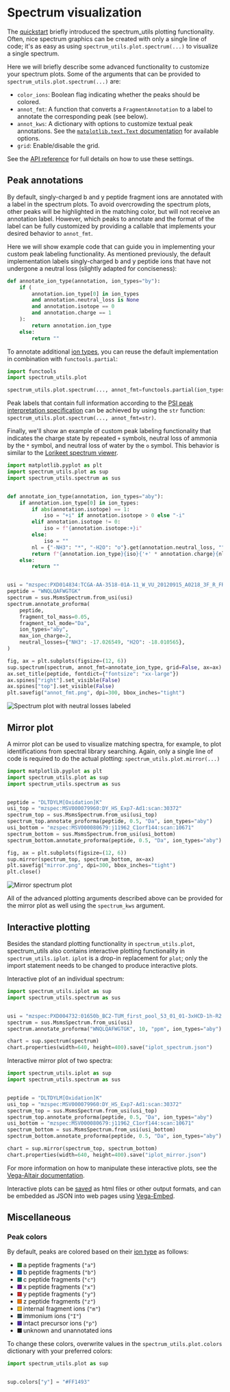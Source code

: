 # Spectrum visualization

The [quickstart](quickstart.md) briefly introduced the spectrum_utils plotting functionality.
Often, nice spectrum graphics can be created with only a single line of code; it's as easy as using `spectrum_utils.plot.spectrum(...)` to visualize a single spectrum.

Here we will briefly describe some advanced functionality to customize your spectrum plots.
Some of the arguments that can be provided to `spectrum_utils.plot.spectrum(...)` are:

- `color_ions`: Boolean flag indicating whether the peaks should be colored.
- `annot_fmt`: A function that converts a `FragmentAnnotation` to a label to annotate the corresponding peak (see below).
- `annot_kws`: A dictionary with options to customize textual peak annotations.
See the [`matplotlib.text.Text` documentation](https://matplotlib.org/3.1.1/api/text_api.html#matplotlib.text.Text) for available options.
- `grid`: Enable/disable the grid.

See the [API reference](api.md) for full details on how to use these settings.

## Peak annotations

By default, singly-charged b and y peptide fragment ions are annotated with a label in the spectrum plots.
To avoid overcrowding the spectrum plots, other peaks will be highlighted in the matching color, but will not receive an annotation label.
However, which peaks to annotate and the format of the label can be fully customized by providing a callable that implements your desired behavior to `annot_fmt`.

Here we will show example code that can guide you in implementing your custom peak labeling functionality.
As mentioned previously, the default implementation labels singly-charged b and y peptide ions that have not undergone a neutral loss (slightly adapted for conciseness):

```python
def annotate_ion_type(annotation, ion_types="by"):
    if (
        annotation.ion_type[0] in ion_types
        and annotation.neutral_loss is None
        and annotation.isotope == 0
        and annotation.charge == 1
    ):
        return annotation.ion_type
    else:
        return ""
```

To annotate additional [ion types](ion_types), you can reuse the default implementation in combination with `functools.partial`:

```python
import functools
import spectrum_utils.plot

spectrum_utils.plot.spectrum(..., annot_fmt=functools.partial(ion_types="abyIm"))
```

Peak labels that contain full information according to the [PSI peak interpretation specification](https://docs.google.com/document/d/1yEUNG4Ump6vnbMDs4iV4s3XISflmOkRAyqUuutcCG2w/edit?usp=sharing) can be achieved by using the `str` function: `spectrum_utils.plot.spectrum(..., annot_fmt=str)`.

Finally, we'll show an example of custom peak labeling functionality that indicates the charge state by repeated `+` symbols, neutral loss of ammonia by the `*` symbol, and neutral loss of water by the `o` symbol. This behavior is similar to the [Lorikeet spectrum viewer](https://uwpr.github.io/Lorikeet/).

```python
import matplotlib.pyplot as plt
import spectrum_utils.plot as sup
import spectrum_utils.spectrum as sus


def annotate_ion_type(annotation, ion_types="aby"):
    if annotation.ion_type[0] in ion_types:
        if abs(annotation.isotope) == 1:
            iso = "+i" if annotation.isotope > 0 else "-i"
        elif annotation.isotope != 0:
            iso = f"{annotation.isotope:+}i"
        else:
            iso = ""
        nl = {"-NH3": "*", "-H2O": "o"}.get(annotation.neutral_loss, "")
        return f"{annotation.ion_type}{iso}{'+' * annotation.charge}{nl}"
    else:
        return ""


usi = "mzspec:PXD014834:TCGA-AA-3518-01A-11_W_VU_20120915_A0218_3F_R_FR01:scan:8370"
peptide = "WNQLQAFWGTGK"
spectrum = sus.MsmsSpectrum.from_usi(usi)
spectrum.annotate_proforma(
    peptide,
    fragment_tol_mass=0.05,
    fragment_tol_mode="Da",
    ion_types="aby",
    max_ion_charge=2,
    neutral_losses={"NH3": -17.026549, "H2O": -18.010565},
)

fig, ax = plt.subplots(figsize=(12, 6))
sup.spectrum(spectrum, annot_fmt=annotate_ion_type, grid=False, ax=ax)
ax.set_title(peptide, fontdict={"fontsize": "xx-large"})
ax.spines["right"].set_visible(False)
ax.spines["top"].set_visible(False)
plt.savefig("annot_fmt.png", dpi=300, bbox_inches="tight")
```

![Spectrum plot with neutral losses labeled](annot_fmt.png)

## Mirror plot

A mirror plot can be used to visualize matching spectra, for example, to plot identifications from spectral library searching.
Again, only a single line of code is required to do the actual plotting: `spectrum_utils.plot.mirror(...)`

```python
import matplotlib.pyplot as plt
import spectrum_utils.plot as sup
import spectrum_utils.spectrum as sus


peptide = "DLTDYLM[Oxidation]K"
usi_top = "mzspec:MSV000079960:DY_HS_Exp7-Ad1:scan:30372"
spectrum_top = sus.MsmsSpectrum.from_usi(usi_top)
spectrum_top.annotate_proforma(peptide, 0.5, "Da", ion_types="aby")
usi_bottom = "mzspec:MSV000080679:j11962_C1orf144:scan:10671"
spectrum_bottom = sus.MsmsSpectrum.from_usi(usi_bottom)
spectrum_bottom.annotate_proforma(peptide, 0.5, "Da", ion_types="aby")

fig, ax = plt.subplots(figsize=(12, 6))
sup.mirror(spectrum_top, spectrum_bottom, ax=ax)
plt.savefig("mirror.png", dpi=300, bbox_inches="tight")
plt.close()
```

![Mirror spectrum plot](mirror.png)

All of the advanced plotting arguments described above can be provided for the mirror plot as well using the `spectrum_kws` argument.

## Interactive plotting

Besides the standard plotting functionality in `spectrum_utils.plot`, spectrum_utils also contains interactive plotting functionality in `spectrum_utils.iplot`.
`iplot` is a drop-in replacement for `plot`; only the import statement needs to be changed to produce interactive plots.

Interactive plot of an individual spectrum:

<script src="https://cdn.jsdelivr.net/npm/vega@5"></script>
<script src="https://cdn.jsdelivr.net/npm/vega-lite@3"></script>
<script src="https://cdn.jsdelivr.net/npm/vega-embed@4"></script>

```python
import spectrum_utils.iplot as sup
import spectrum_utils.spectrum as sus


usi = "mzspec:PXD004732:01650b_BC2-TUM_first_pool_53_01_01-3xHCD-1h-R2:scan:41840"
spectrum = sus.MsmsSpectrum.from_usi(usi)
spectrum.annotate_proforma("WNQLQAFWGTGK", 10, "ppm", ion_types="aby")

chart = sup.spectrum(spectrum)
chart.properties(width=640, height=400).save("iplot_spectrum.json")
```

<div id="spectrum"></div>

Interactive mirror plot of two spectra:

```python
import spectrum_utils.iplot as sup
import spectrum_utils.spectrum as sus


peptide = "DLTDYLM[Oxidation]K"
usi_top = "mzspec:MSV000079960:DY_HS_Exp7-Ad1:scan:30372"
spectrum_top = sus.MsmsSpectrum.from_usi(usi_top)
spectrum_top.annotate_proforma(peptide, 0.5, "Da", ion_types="aby")
usi_bottom = "mzspec:MSV000080679:j11962_C1orf144:scan:10671"
spectrum_bottom = sus.MsmsSpectrum.from_usi(usi_bottom)
spectrum_bottom.annotate_proforma(peptide, 0.5, "Da", ion_types="aby")

chart = sup.mirror(spectrum_top, spectrum_bottom)
chart.properties(width=640, height=400).save("iplot_mirror.json")
```

<div id="mirror"></div>

<script type="text/javascript">
  var spectrum = "https://raw.githubusercontent.com/bittremieux/spectrum_utils/master/docs/src/iplot_spectrum.json";
  var mirror = "https://raw.githubusercontent.com/bittremieux/spectrum_utils/master/docs/src/iplot_mirror.json";
  vegaEmbed('#spectrum', spectrum).then(function(result) {
  }).catch(console.error);
  vegaEmbed('#mirror', mirror).then(function(result) {
  }).catch(console.error);
</script>

For more information on how to manipulate these interactive plots, see the [Vega-Altair documentation](https://altair-viz.github.io/index.html).

Interactive plots can be [saved](https://altair-viz.github.io/user_guide/saving_charts.html) as html files or other output formats, and can be embedded as JSON into web pages using [Vega-Embed](https://github.com/vega/vega-embed).

## Miscellaneous

### Peak colors

By default, peaks are colored based on their [ion type](ion_types) as follows:

- <svg width="10" height="10"><rect width="10" height="10" style="fill:#388E3C;stroke-width:1;stroke:rgb(0,0,0)" /></svg> a peptide fragments (`"a"`)
- <svg width="10" height="10"><rect width="10" height="10" style="fill:#1976D2;stroke-width:1;stroke:rgb(0,0,0)" /></svg> b peptide fragments (`"b"`)
- <svg width="10" height="10"><rect width="10" height="10" style="fill:#00796B;stroke-width:1;stroke:rgb(0,0,0)" /></svg> c peptide fragments (`"c"`)
- <svg width="10" height="10"><rect width="10" height="10" style="fill:#7B1FA2;stroke-width:1;stroke:rgb(0,0,0)" /></svg> x peptide fragments (`"x"`)
- <svg width="10" height="10"><rect width="10" height="10" style="fill:#D32F2F;stroke-width:1;stroke:rgb(0,0,0)" /></svg> y peptide fragments (`"y"`)
- <svg width="10" height="10"><rect width="10" height="10" style="fill:#F57C00;stroke-width:1;stroke:rgb(0,0,0)" /></svg> z peptide fragments (`"z"`)
- <svg width="10" height="10"><rect width="10" height="10" style="fill:#FBC02D;stroke-width:1;stroke:rgb(0,0,0)" /></svg> internal fragment ions (`"m"`)
- <svg width="10" height="10"><rect width="10" height="10" style="fill:#455A64;stroke-width:1;stroke:rgb(0,0,0)" /></svg> immonium ions (`"I"`)
- <svg width="10" height="10"><rect width="10" height="10" style="fill:#512DA8;stroke-width:1;stroke:rgb(0,0,0)" /></svg> intact precursor ions (`"p"`)
- <svg width="10" height="10"><rect width="10" height="10" style="fill:#212121;stroke-width:1;stroke:rgb(0,0,0)" /></svg> unknown and unannotated ions

To change these colors, overwrite values in the `spectrum_utils.plot.colors` dictionary with your preferred colors:

```python
import spectrum_utils.plot as sup


sup.colors["y"] = "#FF1493"
```
